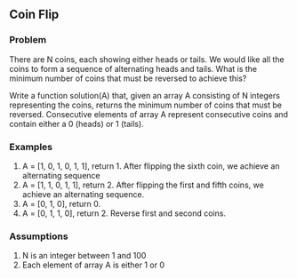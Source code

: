 ## Coin Flip
### Problem
There are N coins, each showing either heads or tails. We would like all the coins to form a sequence of alternating heads and tails. What is the minimum number of coins that must be reversed to achieve this?

Write a function solution(A)
that, given an array A consisting of N integers representing the coins, returns the minimum number of coins that must be reversed. 
Consecutive elements of array A represent consecutive coins and contain either a 0 (heads) or 1 (tails).

### Examples
1. A = [1, 0, 1, 0, 1, 1], return 1. After flipping the sixth coin, we achieve an alternating sequence
2. A = [1, 1, 0, 1, 1], return 2. After flipping the first and fifth coins, we achieve an alternating sequence.
3. A = [0, 1, 0], return 0. 
4. A = [0, 1, 1, 0], return 2. Reverse first and second coins.

### Assumptions
1. N is an integer between 1 and 100
2. Each element of array A is either 1 or 0

